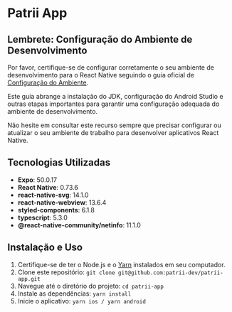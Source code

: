# Patrii App

## Lembrete: Configuração do Ambiente de Desenvolvimento

Por favor, certifique-se de configurar corretamente o seu ambiente de desenvolvimento para o React Native seguindo o guia oficial de [Configuração do Ambiente](https://reactnative.dev/docs/environment-setup?guide=native&package-manager=yarn).

Este guia abrange a instalação do JDK, configuração do Android Studio e outras etapas importantes para garantir uma configuração adequada do ambiente de desenvolvimento.

Não hesite em consultar este recurso sempre que precisar configurar ou atualizar o seu ambiente de trabalho para desenvolver aplicativos React Native.

## Tecnologias Utilizadas
- **Expo**: 50.0.17
- **React Native**: 0.73.6
- **react-native-svg**: 14.1.0
- **react-native-webview**: 13.6.4
- **styled-components**: 6.1.8
- **typescript**: 5.3.0
- **@react-native-community/netinfo**: 11.1.0

## Instalação e Uso
1. Certifique-se de ter o Node.js e o [Yarn](https://yarnpkg.com/)  instalados em seu computador.
2. Clone este repositório: `git clone git@github.com:patrii-dev/patrii-app.git`
3. Navegue até o diretório do projeto: `cd patrii-app`
4. Instale as dependências: `yarn install`
5. Inicie o aplicativo: `yarn ios / yarn android`
